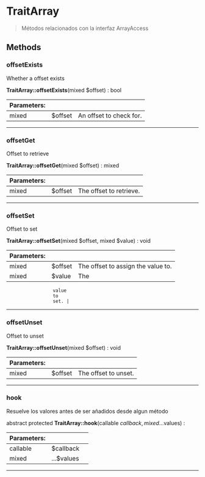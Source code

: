 
                                                                                                                                            
    
# TraitArray


> Métodos relacionados con la interfaz ArrayAccess
>
> 








## Methods

### offsetExists
Whether a offset exists


**TraitArray::offsetExists**(mixed $offset) : bool


|Parameters: | | |
| --- | --- | --- |
|mixed |$offset | An offset to check for. |

---


### offsetGet
Offset to retrieve


**TraitArray::offsetGet**(mixed $offset) : mixed


|Parameters: | | |
| --- | --- | --- |
|mixed |$offset | The offset to retrieve. |

---


### offsetSet
Offset to set


**TraitArray::offsetSet**(mixed $offset, mixed $value) : void


|Parameters: | | |
| --- | --- | --- |
|mixed |$offset | The offset to assign the value to. |
|mixed |$value | The
                     value
                     to
                     set. |

---


### offsetUnset
Offset to unset


**TraitArray::offsetUnset**(mixed $offset) : void


|Parameters: | | |
| --- | --- | --- |
|mixed |$offset | The offset to unset. |

---


### hook
Resuelve los valores antes de ser añadidos desde algun método


abstract protected **TraitArray::hook**(callable $callback, mixed ...$values) : 


|Parameters: | | |
| --- | --- | --- |
|callable |$callback |  |
|mixed |...$values |  |

---


                                                                                                                                                                                                                                                                                                                                                                                                            
    
                                                                                                                                                                                                                                                                             
                